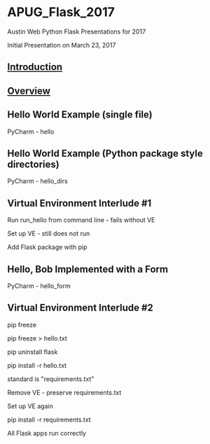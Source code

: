 # APUG_Flask_2017
Austin Web Python Flask Presentations for 2017

Initial Presentation on March 23, 2017

 
## [Introduction](https://github.com/apug-flask-2017/APUG_Flask_2017/blob/master/Introduction.md)


## [Overview](https://github.com/apug-flask-2017/APUG_Flask_2017/blob/master/images/Overview.pdf)


## Hello World Example (single file)

PyCharm - hello

## Hello World Example (Python package style directories)

PyCharm - hello_dirs

## Virtual Environment Interlude #1

Run run_hello from command line - fails without VE

Set up VE - still does not run

Add Flask package with pip


## Hello, Bob Implemented with a Form

PyCharm - hello_form

## Virtual Environment Interlude #2

pip freeze

pip freeze > hello.txt

pip uninstall flask

pip install -r hello.txt

standard is "requirements.txt"

Remove VE - preserve requirements.txt

Set up VE again

pip install -r requirements.txt

All Flask apps run correctly

